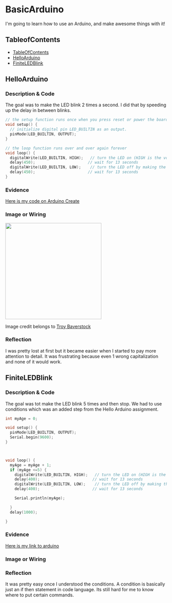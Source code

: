 # BasicArduino
I'm going to learn how to use an Arduino, and make awesome things with it!


## TableofContents
* [TableOfContents](#TableOfContents)
* [HelloArduino](#HelloArduino)
* [FiniteLEDBlink](#FiniteLEDBlink)

## HelloArduino

### Description & Code
The goal was to make the LED blink 2 times a second.  I did that by speeding up the delay in between blinks.
```C++
// the setup function runs once when you press reset or power the board
void setup() {
  // initialize digital pin LED_BUILTIN as an output.
  pinMode(LED_BUILTIN, OUTPUT);
}

// the loop function runs over and over again forever
void loop() {
  digitalWrite(LED_BUILTIN, HIGH);   // turn the LED on (HIGH is the voltage level)
  delay(450);                       // wait for 13 seconds
  digitalWrite(LED_BUILTIN, LOW);    // turn the LED off by making the voltage LOW
  delay(450);                       // wait for 13 seconds
}

```

### Evidence
[Here is my code on Arduino Create](https://create.arduino.cc/editor/lkuhlma22/0acb39da-2ba7-4df4-badb-d64f4e7550ab)

### Image or Wiring
<img src="http://troybaverstock.com/wp-content/uploads/2019/04/arduino-servo-button-red-green-RGB-LED-wiring-diagram.png" width="300px" /> 

Image credit belongs to [Troy Baverstock](https://troybaverstock.com/learn/fritzing-circuit-diagrams/)

### Reflection
I was pretty lost at first but it became easier when I started to pay more attention to detail.  It was frustrating because even 1 wrong capitalization and none of it would work.
## FiniteLEDBlink

### Description & Code
The goal was tot make the LED blink 5 times and then stop.  We had to use conditions which was an added step from the Hello Arduino assignment.
```C++
int myAge = 0;

void setup() {
  pinMode(LED_BUILTIN, OUTPUT);
  Serial.begin(9600);
}



void loop() {
  myAge = myAge + 1;
  if (myAge <=5) {
    digitalWrite(LED_BUILTIN, HIGH);   // turn the LED on (HIGH is the voltage level)
    delay(400);                       // wait for 13 seconds
    digitalWrite(LED_BUILTIN, LOW);    // turn the LED off by making the voltage LOW
    delay(400);                       // wait for 13 seconds

    Serial.println(myAge);

  }
  delay(1000);

}

```

### Evidence
[Here is my link to arduino](https://create.arduino.cc/editor/lkuhlma22/163be499-bd49-4efe-bfe1-71275229e557)

### Image or Wiring

### Reflection
It was pretty easy once I understood the conditions.  A condition is basically just an if then statement in code language.  Its still hard for me to know where to put certain commands.
